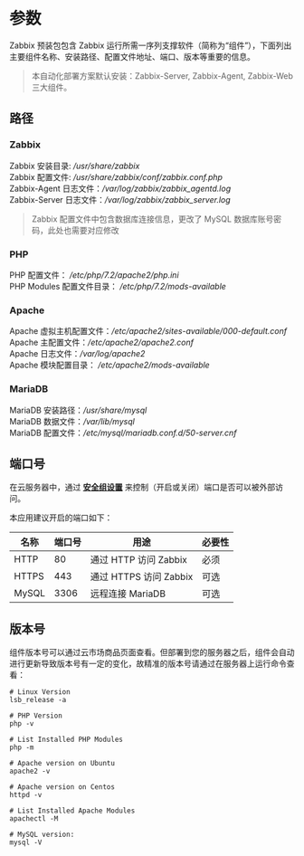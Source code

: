 # 参数

Zabbix 预装包包含 Zabbix 运行所需一序列支撑软件（简称为“组件”），下面列出主要组件名称、安装路径、配置文件地址、端口、版本等重要的信息。

> 本自动化部署方案默认安装：Zabbix-Server, Zabbix-Agent, Zabbix-Web 三大组件。

## 路径

### Zabbix

Zabbix 安装目录: */usr/share/zabbix*  
Zabbix 配置文件: */usr/share/zabbix/conf/zabbix.conf.php*    
Zabbix-Agent 日志文件：*/var/log/zabbix/zabbix_agentd.log*     
Zabbix-Server 日志文件：*/var/log/zabbix/zabbix_server.log*  

> Zabbix 配置文件中包含数据库连接信息，更改了 MySQL 数据库账号密码，此处也需要对应修改

### PHP

PHP 配置文件： */etc/php/7.2/apache2/php.ini*  
PHP Modules 配置文件目录： */etc/php/7.2/mods-available*

### Apache

Apache 虚拟主机配置文件：*/etc/apache2/sites-available/000-default.conf*  
Apache 主配置文件：*/etc/apache2/apache2.conf*  
Apache 日志文件：*/var/log/apache2*  
Apache 模块配置目录： */etc/apache2/mods-available*

### MariaDB

MariaDB 安装路径：*/usr/share/mysql*    
MariaDB 数据文件：*/var/lib/mysql*  
MariaDB 配置文件：*/etc/mysql/mariadb.conf.d/50-server.cnf*


## 端口号

在云服务器中，通过 **[安全组设置](https://support.websoft9.com/docs/faq/zh/tech-instance.html)** 来控制（开启或关闭）端口是否可以被外部访问。 

本应用建议开启的端口如下：

| 名称 | 端口号 | 用途 |  必要性 |
| --- | --- | --- | --- |
| HTTP | 80 | 通过 HTTP 访问 Zabbix | 必须 |
| HTTPS | 443 | 通过 HTTPS 访问 Zabbix | 可选 |
| MySQL | 3306 | 远程连接 MariaDB | 可选 |

## 版本号

组件版本号可以通过云市场商品页面查看。但部署到您的服务器之后，组件会自动进行更新导致版本号有一定的变化，故精准的版本号请通过在服务器上运行命令查看：

```shell
# Linux Version
lsb_release -a

# PHP Version
php -v

# List Installed PHP Modules
php -m

# Apache version on Ubuntu
apache2 -v

# Apache version on Centos
httpd -v

# List Installed Apache Modules
apachectl -M

# MySQL version:
mysql -V
```